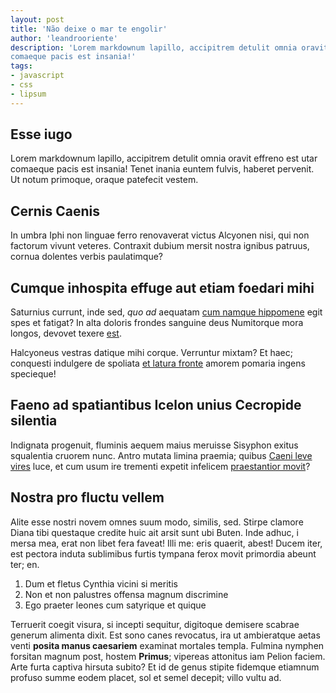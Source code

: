 ```yaml
---
layout: post
title: 'Não deixe o mar te engolir'
author: 'leandrooriente'
description: 'Lorem markdownum lapillo, accipitrem detulit omnia oravit effreno est utar
comaeque pacis est insania!'
tags: 
- javascript
- css
- lipsum
---
```


## Esse iugo

Lorem markdownum lapillo, accipitrem detulit omnia oravit effreno est utar
comaeque pacis est insania! Tenet inania euntem fulvis, haberet pervenit. Ut
notum primoque, oraque patefecit vestem.

## Cernis Caenis

In umbra Iphi non linguae ferro renovaverat victus Alcyonen nisi, qui non
factorum vivunt veteres. Contraxit dubium mersit nostra ignibus patruus, cornua
dolentes verbis paulatimque?

## Cumque inhospita effuge aut etiam foedari mihi

Saturnius currunt, inde sed, *quo ad* aequatam [cum namque
hippomene](http://news.ycombinator.com/) egit spes et fatigat? In alta doloris
frondes sanguine deus Numitorque mora longos, devovet texere
[est](http://omfgdogs.com/).

Halcyoneus vestras datique mihi corque. Verruntur mixtam? Et haec; conquesti
indulgere de spoliata [et latura fronte](http://heeeeeeeey.com/) amorem pomaria
ingens specieque!

## Faeno ad spatiantibus Icelon unius Cecropide silentia

Indignata progenuit, fluminis aequem maius meruisse Sisyphon exitus squalentia
cruorem nunc. Antro mutata limina praemia; quibus [Caeni leve
vires](http://heeeeeeeey.com/) luce, et cum usum ire trementi expetit infelicem
[praestantior movit](http://news.ycombinator.com/)?

## Nostra pro fluctu vellem

Alite esse nostri novem omnes suum modo, similis, sed. Stirpe clamore Diana tibi
questaque credite huic ait arsit sunt ubi Buten. Inde adhuc, i mersa mea, erat
non libet fera faveat! Illi me: eris quaerit, abest! Ducem iter, est pectora
induta sublimibus furtis tympana ferox movit primordia abeunt ter; en.

1. Dum et fletus Cynthia vicini si meritis
2. Non et non palustres offensa magnum discrimine
3. Ego praeter leones cum satyrique et quique

Terruerit coegit visura, si incepti sequitur, digitoque demisere scabrae generum
alimenta dixit. Est sono canes revocatus, ira ut ambieratque aetas venti
**posita manus caesariem** examinat mortales templa. Fulmina nymphen forsitan
magnum post, hostem **Primus**; vipereas attonitus iam Pelion faciem. Arte furta
captiva hirsuta subito? Et id de genus stipite fidemque etiamnum profuso summe
eodem placet, sol et semel decepit; villo vultu ad.

[Caeni leve vires]: http://heeeeeeeey.com/
[cum namque hippomene]: http://news.ycombinator.com/
[est]: http://omfgdogs.com/
[et latura fronte]: http://heeeeeeeey.com/
[praestantior movit]: http://news.ycombinator.com/